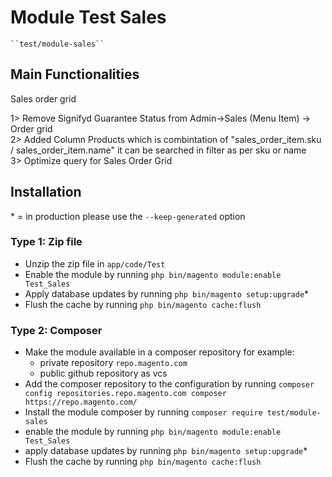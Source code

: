 # Module Test Sales

    ``test/module-sales``

## Main Functionalities
Sales order grid

1> Remove Signifyd Guarantee Status from Admin->Sales (Menu Item) -> Order grid<br>
2> Added Column Products which is combintation of "sales_order_item.sku / sales_order_item.name" it can be searched in filter as per sku or name<br>
3> Optimize query for Sales Order Grid<br>

## Installation
\* = in production please use the `--keep-generated` option

### Type 1: Zip file

 - Unzip the zip file in `app/code/Test`
 - Enable the module by running `php bin/magento module:enable Test_Sales`
 - Apply database updates by running `php bin/magento setup:upgrade`\*
 - Flush the cache by running `php bin/magento cache:flush`

### Type 2: Composer

 - Make the module available in a composer repository for example:
    - private repository `repo.magento.com`
    - public github repository as vcs
 - Add the composer repository to the configuration by running `composer config repositories.repo.magento.com composer https://repo.magento.com/`
 - Install the module composer by running `composer require test/module-sales`
 - enable the module by running `php bin/magento module:enable Test_Sales`
 - apply database updates by running `php bin/magento setup:upgrade`\*
 - Flush the cache by running `php bin/magento cache:flush`






